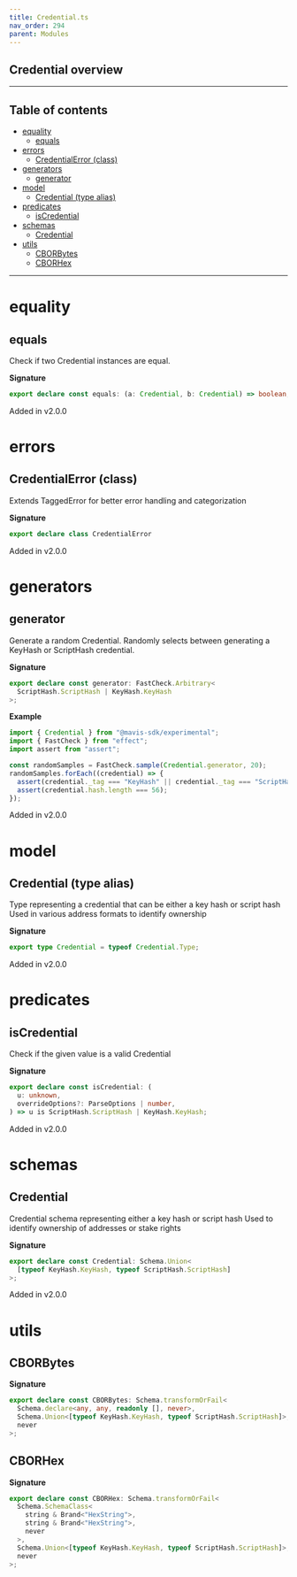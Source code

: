 ```yaml
---
title: Credential.ts
nav_order: 294
parent: Modules
---
```


## Credential overview

---

<h2 class="text-delta">Table of contents</h2>

- [equality](#equality)
  - [equals](#equals)
- [errors](#errors)
  - [CredentialError (class)](#credentialerror-class)
- [generators](#generators)
  - [generator](#generator)
- [model](#model)
  - [Credential (type alias)](#credential-type-alias)
- [predicates](#predicates)
  - [isCredential](#iscredential)
- [schemas](#schemas)
  - [Credential](#credential)
- [utils](#utils)
  - [CBORBytes](#cborbytes)
  - [CBORHex](#cborhex)

---

# equality

## equals

Check if two Credential instances are equal.

**Signature**

```ts
export declare const equals: (a: Credential, b: Credential) => boolean;
```

Added in v2.0.0

# errors

## CredentialError (class)

Extends TaggedError for better error handling and categorization

**Signature**

```ts
export declare class CredentialError
```

Added in v2.0.0

# generators

## generator

Generate a random Credential.
Randomly selects between generating a KeyHash or ScriptHash credential.

**Signature**

```ts
export declare const generator: FastCheck.Arbitrary<
  ScriptHash.ScriptHash | KeyHash.KeyHash
>;
```

**Example**

```ts
import { Credential } from "@mavis-sdk/experimental";
import { FastCheck } from "effect";
import assert from "assert";

const randomSamples = FastCheck.sample(Credential.generator, 20);
randomSamples.forEach((credential) => {
  assert(credential._tag === "KeyHash" || credential._tag === "ScriptHash");
  assert(credential.hash.length === 56);
});
```

Added in v2.0.0

# model

## Credential (type alias)

Type representing a credential that can be either a key hash or script hash
Used in various address formats to identify ownership

**Signature**

```ts
export type Credential = typeof Credential.Type;
```

Added in v2.0.0

# predicates

## isCredential

Check if the given value is a valid Credential

**Signature**

```ts
export declare const isCredential: (
  u: unknown,
  overrideOptions?: ParseOptions | number,
) => u is ScriptHash.ScriptHash | KeyHash.KeyHash;
```

Added in v2.0.0

# schemas

## Credential

Credential schema representing either a key hash or script hash
Used to identify ownership of addresses or stake rights

**Signature**

```ts
export declare const Credential: Schema.Union<
  [typeof KeyHash.KeyHash, typeof ScriptHash.ScriptHash]
>;
```

Added in v2.0.0

# utils

## CBORBytes

**Signature**

```ts
export declare const CBORBytes: Schema.transformOrFail<
  Schema.declare<any, any, readonly [], never>,
  Schema.Union<[typeof KeyHash.KeyHash, typeof ScriptHash.ScriptHash]>,
  never
>;
```

## CBORHex

**Signature**

```ts
export declare const CBORHex: Schema.transformOrFail<
  Schema.SchemaClass<
    string & Brand<"HexString">,
    string & Brand<"HexString">,
    never
  >,
  Schema.Union<[typeof KeyHash.KeyHash, typeof ScriptHash.ScriptHash]>,
  never
>;
```
